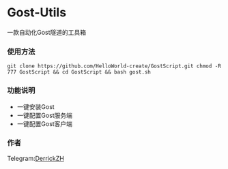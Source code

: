 # Gost-Utils
一款自动化Gost隧道的工具箱

### 使用方法
```shell
git clone https://github.com/HelloWorld-create/GostScript.git chmod -R 777 GostScript && cd GostScript && bash gost.sh
```

### 功能说明
- 一键安装Gost
- 一键配置Gost服务端
- 一键配置Gost客户端
### 作者
Telegram:[DerrickZH](https://t.me/DerrickZH "DerrickZH")
